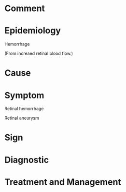 # Comment

# Epidemiology

Hemorrhage

(From increaed retinal blood flow.)

# Cause

# Symptom

Retinal hemorrhage

Retinal aneurysm

# Sign

# Diagnostic

# Treatment and Management
